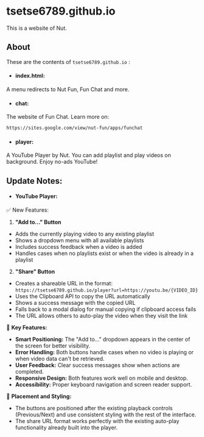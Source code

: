 # tsetse6789.github.io
This is a website of Nut.
## About
These are the contents of ```tsetse6789.github.io``` :
* #### index.html:
A menu redirects to Nut Fun, Fun Chat and more.
* #### chat:
The website of Fun Chat. Learn more on:
```txt
https://sites.google.com/view/nut-fun/apps/funchat
```
* #### player:
A YouTube Player by Nut. You can add playlist and play videos on background. Enjoy no-ads YouTube!
## Update Notes:
* #### YouTube Player:
✅ New Features:
1. **"Add to..." Button**
- Adds the currently playing video to any existing playlist
- Shows a dropdown menu with all available playlists
- Includes success feedback when a video is added
- Handles cases when no playlists exist or when the video is already in a playlist
2. **"Share" Button**
- Creates a shareable URL in the format: `https://tsetse6789.github.io/player?url=https://youtu.be/{VIDEO_ID}`
- Uses the Clipboard API to copy the URL automatically
- Shows a success message with the copied URL
- Falls back to a modal dialog for manual copying if clipboard access fails
- The URL allows others to auto-play the video when they visit the link

🎯 **Key Features:**
- **Smart Positioning:** The "Add to..." dropdown appears in the center of the screen for better visibility.
- **Error Handling:** Both buttons handle cases when no video is playing or when video data can't be retrieved.
- **User Feedback:** Clear success messages show when actions are completed.
- **Responsive Design:** Both features work well on mobile and desktop.
- **Accessibility:** Proper keyboard navigation and screen reader support.

🚀 **Placement and Styling:**
- The buttons are positioned after the existing playback controls (Previous/Next) and use consistent styling with the rest of the interface.
- The share URL format works perfectly with the existing auto-play functionality already built into the player.
